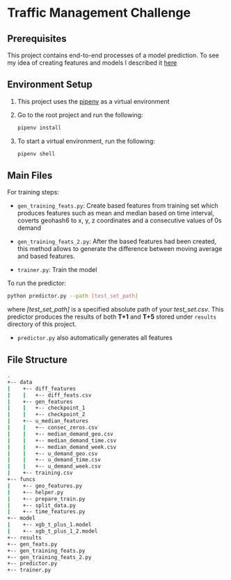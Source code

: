 # Traffic Management Challenge

## Prerequisites

This project contains end-to-end processes of a model prediction.
To see my idea of creating features and models I described it [here](how_it_works.md)


## Environment Setup
1. This project uses the [pipenv](https://github.com/pyenv/pyenv-installer) as a virtual environment

2. Go to the root project and run the following:

    ```bash
    pipenv install
    ``` 
3. To start a virtual environment, run the following:

    ```bash
    pipenv shell
    ```

## Main Files

For  training steps:
- `gen_training_feats.py`: Create based features from training set which produces
features such as mean and median based on time interval, coverts geohash6 to x, y, z coordinates
and a consecutive values of 0s demand

- `gen_training_feats_2.py`: After the based features had been created, this method allows to generate
the difference between moving average and based features.

- `trainer.py`: Train the model

To run the predictor:

``` bash
python predictor.py --path [test_set_path] 
```

where *[test_set_path]* is a specified absolute path of your _test_set.csv_.
This predictor produces the results of both **T+1** and **T+5** stored under `results` directory of this project.

- `predictor.py` also automatically generates all features

## File Structure
```bash
.
+-- data
|    +-- diff_features
|    |   +-- diff_feats.csv
|    +-- gen_features
|    |   +-- checkpoint_1
|    |   +-- checkpoint_2
|    +-- u_median_features
|    |   +-- consec_zeros.csv
|    |   +-- median_demand_geo.csv
|    |   +-- median_demand_time.csv
|    |   +-- median_demand_week.csv
|    |   +-- u_demand_geo.csv
|    |   +-- u_demand_time.csv
|    |   +-- u_demand_week.csv
|    +-- training.csv
+-- funcs
|    +-- geo_features.py
|    +-- helper.py
|    +-- prepare_train.py
|    +-- split_data.py
|    +-- time_features.py    
+-- model
|    +-- xgb_t_plus_1.model
|    +-- xgb_t_plus_1_2.model
+-- results
+-- gen_feats.py
+-- gen_training_feats.py
+-- gen_training_feats_2.py
+-- predictor.py
+-- trainer.py
```
